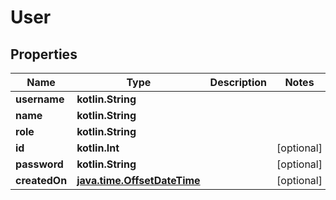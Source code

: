 
# User

## Properties
| Name | Type | Description | Notes |
| ------------ | ------------- | ------------- | ------------- |
| **username** | **kotlin.String** |  |  |
| **name** | **kotlin.String** |  |  |
| **role** | **kotlin.String** |  |  |
| **id** | **kotlin.Int** |  |  [optional] |
| **password** | **kotlin.String** |  |  [optional] |
| **createdOn** | [**java.time.OffsetDateTime**](java.time.OffsetDateTime.md) |  |  [optional] |




